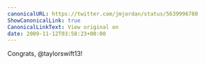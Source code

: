 ```yaml
---
canonicalURL: https://twitter.com/jmjordan/status/5639996780
ShowCanonicalLink: true
CanonicalLinkText: View original on
date: 2009-11-12T03:58:23+00:00
---
```

Congrats, @taylorswift13!